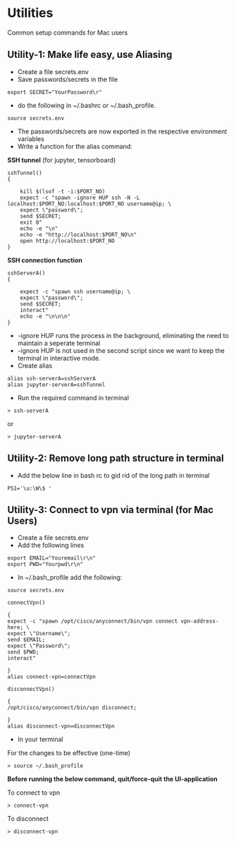 # Utilities
Common setup commands for Mac users

## **Utility-1:** Make life easy, use Aliasing

- Create a file secrets.env
- Save passwords/secrets in the file

```
export SECRET="YourPassword\r"
```

- do the following in ~/.bashrc or ~/.bash_profile.

```
source secrets.env
```

- The passwords/secrets are now exported in the respective environment variables
- Write a function for the alias command:

**SSH tunnel** (for jupyter, tensorboard)

```
sshTunnel()
{

	kill $(lsof -t -i:$PORT_NO)
	expect -c "spawn -ignore HUP ssh -N -L localhost:$PORT_NO:localhost:$PORT_NO username@ip; \
	expect \"password\";
	send $SECRET;
	exit 0"
	echo -e "\n"
	echo -e "http://localhost:$PORT_NO\n"
	open http://localhost:$PORT_NO
}
```

**SSH connection function**

```
sshServerA()
{

	expect -c "spawn ssh username@ip; \
	expect \"password\";
	send $SECRET;
	interact"
	echo -e "\n\n\n"
}
```

- \-ignore HUP runs the process in the background, eliminating the need to maintain a seperate terminal
- \-ignore HUP is not used in the second script since we want to keep the terminal in interactive mode.
- Create alias 

```
alias ssh-serverA=sshServerA
alias jupyter-serverA=sshTunnel
```
- Run the required command in terminal

```
> ssh-serverA
```
or
```
> jupyter-serverA
```

## **Utility-2:** Remove long path structure in terminal

- Add the below line in bash rc to gid rid of the long path in terminal

```
PS1='\u:\W\$ '
```

## **Utility-3:** Connect to vpn via terminal (for Mac Users)

- Create a file secrets.env
- Add the following lines

```
export EMAIL="Youremail\r\n"
export PWD="Yourpwd\r\n"
```
- In ~/.bash_profile add the following:

```
source secrets.env

connectVpn()

{
expect -c "spawn /opt/cisco/anyconnect/bin/vpn connect vpn-address-here; \
expect \"Username\";
send $EMAIL;
expect \"Password\";
send $PWD;
interact"

}
alias connect-vpn=connectVpn

disconnectVpn()

{
/opt/cisco/anyconnect/bin/vpn disconnect;

}
alias disconnect-vpn=disconnectVpn
```
- In your terminal

For the changes to be effective (one-time)
```
> source ~/.bash_profile
```
**Before running the below command, quit/force-quit the UI-application**

To connect to vpn
```
> connect-vpn
```

To disconnect

```
> disconnect-vpn
```
